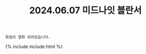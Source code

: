 ﻿---
title: 2024.06.07 미드나잇 블란서
categories: [2024, 스튜디오, 코스프레]
comments: false
model: [
    "midnightblanseu240607_mongdangdang11",
    "midnightblanseu240607_achang030",
    "midnightblanseu240607_nox_0D",
]
thumbnail: /assets/img/2024/06-07/아몽2/SNOW20240613202721732.jpg
---

`화질이 열화 되어있습니다.`

{% include include.html %}